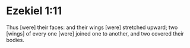 # Ezekiel 1:11

Thus [were] their faces: and their wings [were] stretched upward; two [wings] of every one [were] joined one to another, and two covered their bodies.